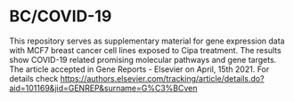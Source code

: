 # BC/COVID-19
This repository serves as supplementary material for gene expression data with MCF7 breast cancer cell lines 
exposed to Cipa treatment. The results show COVID-19 related promising molecular pathways and gene targets.
The article accepted in Gene Reports - Elsevier on April, 15th 2021. For details check https://authors.elsevier.com/tracking/article/details.do?aid=101169&jid=GENREP&surname=G%C3%BCven
